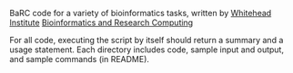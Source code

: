 BaRC code for a variety of bioinformatics tasks, written by 
[Whitehead Institute](https://wi.mit.edu/) [Bioinformatics and Research Computing](http://barc.wi.mit.edu/)

For all code, executing the script by itself should return a summary and a usage statement.
Each directory includes code, sample input and output, and sample commands (in README).
